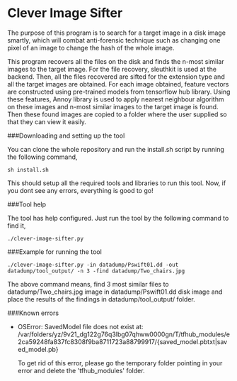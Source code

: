 # Clever Image Sifter

The purpose of this program is to search for a target image in a disk image smartly, which will combat
anti-forensic technique such as changing one pixel of an image to change the hash of the whole image.

This program recovers all the files on the disk and finds the n-most similar images to the target image.
For the file recovery, sleuthkit is used at the backend. Then, all the files recovered are sifted for the extension type
and all the target images are obtained. For each image obtained, feature vectors are constructed using
pre-trained models from tensorflow hub library. Using these features, Annoy library is used to apply
nearest neighbour algorithm on these images and n-most similar images to the target image is found. Then these found
images are copied to a folder where the user supplied so that they can view it easily.

###Downloading and setting up the tool

You can clone the whole repository and run the install.sh script by running the following command,
```
sh install.sh
```

This should setup all the required tools and libraries to run this tool. Now, if you dont see any errors, everything 
is good to go!

###Tool help

The tool has help configured. Just run the tool by the following command to find it,
```
./clever-image-sifter.py
```

###Example for running the tool
```
./clever-image-sifter.py -in datadump/Pswift01.dd -out datadump/tool_output/ -n 3 -find datadump/Two_chairs.jpg
```
The above command means, find 3 most similar files to datadump/Two_chairs.jpg image in datadump/Pswift01.dd disk image
and place the results of the findings in datadump/tool_output/ folder.

###Known errors

* OSError: SavedModel file does not exist at: /var/folders/yz/9v21_dg122g76q3lbg07qhww0000gn/T/tfhub_modules/e2ca59248fa837fc8308f9ba8711723a88799917/{saved_model.pbtxt|saved_model.pb}

    To get rid of this error, please go the temporary folder pointing in your error and delete the 'tfhub_modules' folder.



